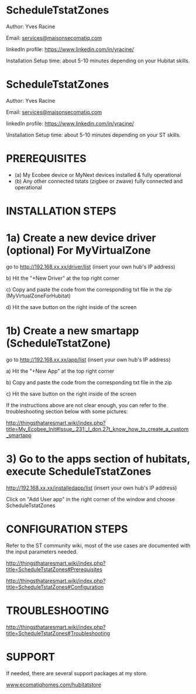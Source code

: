 ScheduleTstatZones
==================

Author: Yves Racine

Email: services@maisonsecomatiq.com

linkedIn profile: https://www.linkedin.com/in/yracine/

Installation Setup time: about 5-10 minutes depending on your Hubitat skills.

ScheduleTstatZones
========================

Author: Yves Racine

Email: services@maisonsecomatiq.com

linkedIn profile: https://www.linkedin.com/in/yracine/

\Installation Setup time: about 5-10 minutes depending on your ST skills.


PREREQUISITES
=====================
- (a) My Ecobee device or MyNext devices installed & fully operational
- (b) Any other connected tstats (zigbee or zwave) fully connected and operational

INSTALLATION STEPS
=====================


# 1a) Create a new device driver (optional) For MyVirtualZone

go to http://192.168.xx.xx/driver/list (insert your own hub's IP address)

b) Hit the "+New Driver" at the top right corner

c) Copy and paste the code from the corresponding txt file in the zip (MyVirtualZoneForHubitat) 

d) Hit the save button on the right inside of the screen


# 1b) Create a new smartapp (ScheduleTstatZone)

go to http://192.168.xx.xx/app/list (insert your own hub's IP address)

a) Hit the "+New App" at the top right corner

b) Copy and paste the code from the corresponding txt file in the zip 

c) Hit the save button on the right inside of the screen


If the instructions above are not clear enough, you can refer to the troubleshooting section below with some pictures:

http://thingsthataresmart.wiki/index.php?title=My_Ecobee_Init#Issue_.231:_I_don.27t_know_how_to_create_a_custom_smartapp


# 3) Go to the apps section of hubitats, execute ScheduleTstatZones

http://192.168.xx.xx/installedapp/list (insert your own hub's IP address)

Click on "Add User app" in the right corner of the window and choose ScheduleTstatZones

CONFIGURATION STEPS
=====================

Refer to the ST community wiki, most of the use cases are documented with the input parameters needed.


http://thingsthataresmart.wiki/index.php?title=ScheduleTstatZones#Prerequisites

http://thingsthataresmart.wiki/index.php?title=ScheduleTstatZones#Configuration

TROUBLESHOOTING
=====================

http://thingsthataresmart.wiki/index.php?title=ScheduleTstatZones#Troubleshooting


SUPPORT
========

If needed, there are several support packages at my store.

www.ecomatiqhomes.com/hubitatstore
